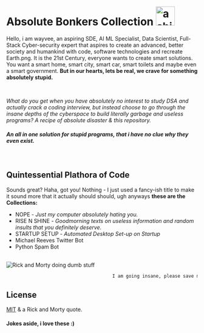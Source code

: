 # Absolute Bonkers Collection <img src="https://media.giphy.com/media/W4tf7M2R7jUC9YjFcG/giphy.gif" width="50" alt="a shit image">

Hello, i am wayvee, an aspiring SDE, AI ML Specialist, Data Scientist, Full-Stack Cyber-security expert that aspires to create an advanced, better society and humankind with code, software technologies and recreate Earth.png. It is the 21st Century, everyone wants to create smart solutions. You want a smart home, smart city, smart car, smart toilets and maybe even a smart government. <b> But in our hearts, lets be real, we crave for something absolutely stupid.  </b>

<br>

<i> What do you get when you have absolutely no interest to study DSA and actually crack a coding interview, but instead choose to go through the insane depths of the cyberspace to build literally garbage and useless programs? A recipe of absolute disaster & this repository. 

</i>
<h5> An all in one solution for stupid programs, that i have no clue why they even exist. </h5>
<br>



## Quintessential Plathora of Code 


Sounds great? Haha, got you! Nothing - I just used a  fancy-ish title to make it sound more that it actually should should, ugh anyways <b>these are the Collections:</b>

- NOPE - <i> Just my computer absolutely hating you. </i>
- RISE N SHINE - <i> Goodmorning texts on useless information and random insults that you definitely deserve. </i>
- STARTUP SETUP - <i> Automated Desktop Set-up on Startup</i>
- Michael Reeves Twitter Bot
- Python Spam Bot

<br>

<img src="https://media.giphy.com/media/l378BzHA5FwWFXVSg/giphy.gif?cid=790b7611262370f494c51d59ab5ea9ae3b78c5a85c7d8f95&rid=giphy.gif&ct=g" alt="Rick and Morty doing dumb stuff" style="">

```bash
                                       I am going insane, please save me!
  ``` 
 

## License
[MIT](https://choosealicense.com/licenses/mit/)
& a Rick and Morty quote.

#### Jokes aside, i love these :)
